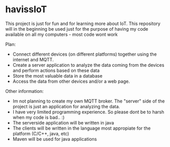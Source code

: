 # havissIoT

This project is just for fun and for learning more about IoT. 
This repository will in the beginning be used just for the purpose of having my code available on all my computers - most code wont work

Plan:
- Connect different devices (on different platforms) together using the internet and MQTT.
- Create a server application to analyze the data coming from the devices and perform actions based on these data
- Store the most valuable data in a database
- Access the data from other devices and/or a web page.


Other information:
- Im not planning to create my own MQTT broker. The "server" side of the project is just an application for analyzing the data. 
- I have very limited programming experience. So please dont be to harsh when my code is bad.. :)
- The serverside application will be written in java
- The clients will be written in the language most appropiate for the platform (C/C++, java, etc)
- Maven will be used for java applications
